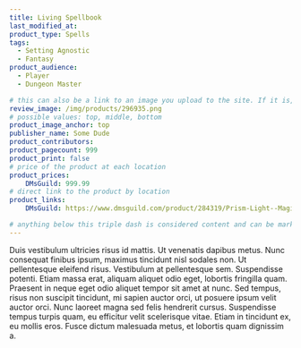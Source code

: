```yaml
---
title: Living Spellbook
last_modified_at:
product_type: Spells
tags:
  - Setting Agnostic
  - Fantasy
product_audience:
  - Player
  - Dungeon Master

# this can also be a link to an image you upload to the site. If it is, it must start with a "/" or be a full link
review_image: /img/products/296935.png
# possible values: top, middle, bottom
product_image_anchor: top
publisher_name: Some Dude
product_contributors:
product_pagecount: 999
product_print: false
# price of the product at each location
product_prices:
    DMsGuild: 999.99
# direct link to the product by location
product_links:
    DMsGuild: https://www.dmsguild.com/product/284319/Prism-Light--Magic?affiliate_id=1713687

# anything below this triple dash is considered content and can be markup or html. It should be fully HTML compatible as long as your tags are formatted correctly.
---
```


Duis vestibulum ultricies risus id mattis. Ut venenatis dapibus metus. Nunc consequat finibus ipsum, maximus tincidunt nisl sodales non. Ut pellentesque eleifend risus. Vestibulum at pellentesque sem. Suspendisse potenti. Etiam massa erat, aliquam aliquet odio eget, lobortis fringilla quam. Praesent in neque eget odio aliquet tempor sit amet at nunc. Sed tempus, risus non suscipit tincidunt, mi sapien auctor orci, ut posuere ipsum velit auctor orci. Nunc laoreet magna sed felis hendrerit cursus. Suspendisse tempus turpis quam, eu efficitur velit scelerisque vitae. Etiam in tincidunt ex, eu mollis eros. Fusce dictum malesuada metus, et lobortis quam dignissim a.
